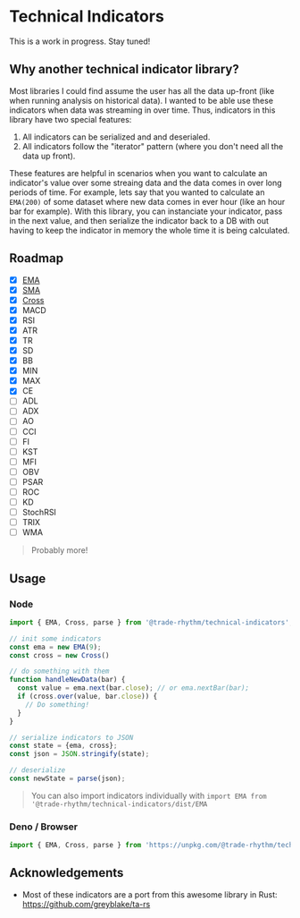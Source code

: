 # Technical Indicators

This is a work in progress. Stay tuned!

## Why another technical indicator library?

Most libraries I could find assume the user has all the data up-front (like when running analysis on historical data). I wanted to be able use these indicators when data was streaming in over time. Thus, indicators in this library have two special features:

1. All indicators can be serialized and and deserialed.
2. All indicators follow the "iterator" pattern (where you don't need all the data up front).

These features are helpful in scenarios when you want to calculate an indicator's value over some streaing data and the data comes in over long periods of time. For example, lets say that you wanted to calculate an `EMA(200)` of some dataset where new data comes in ever hour (like an hour bar for example). With this library, you can instanciate your indicator, pass in the next value, and then serialize the indicator back to a DB with out having to keep the indicator in memory the whole time it is being calculated.

## Roadmap

- [x] [EMA](https://www.investopedia.com/terms/e/ema.asp)
- [x] [SMA](https://www.investopedia.com/terms/s/sma.asp)
- [x] [Cross](https://www.investopedia.com/terms/c/crossover.asp)
- [x] MACD
- [x] RSI
- [x] ATR
- [x] TR
- [x] SD
- [x] BB
- [x] MIN
- [x] MAX
- [x] CE
- [ ] ADL
- [ ] ADX
- [ ] AO
- [ ] CCI
- [ ] FI
- [ ] KST
- [ ] MFI
- [ ] OBV
- [ ] PSAR
- [ ] ROC
- [ ] KD
- [ ] StochRSI
- [ ] TRIX
- [ ] WMA

> Probably more!


## Usage
### Node
```js
import { EMA, Cross, parse } from '@trade-rhythm/technical-indicators';

// init some indicators
const ema = new EMA(9);
const cross = new Cross()

// do something with them
function handleNewData(bar) {
  const value = ema.next(bar.close); // or ema.nextBar(bar);
  if (cross.over(value, bar.close)) {
    // Do something!
  }
}

// serialize indicators to JSON
const state = {ema, cross};
const json = JSON.stringify(state);

// deserialize
const newState = parse(json);
```

> You can also import indicators individually with `import EMA from '@trade-rhythm/technical-indicators/dist/EMA`


### Deno / Browser
```js
import { EMA, Cross, parse } from 'https://unpkg.com/@trade-rhythm/technical-indicators';
```

## Acknowledgements

- Most of these indicators are a port from this awesome library in Rust: https://github.com/greyblake/ta-rs

